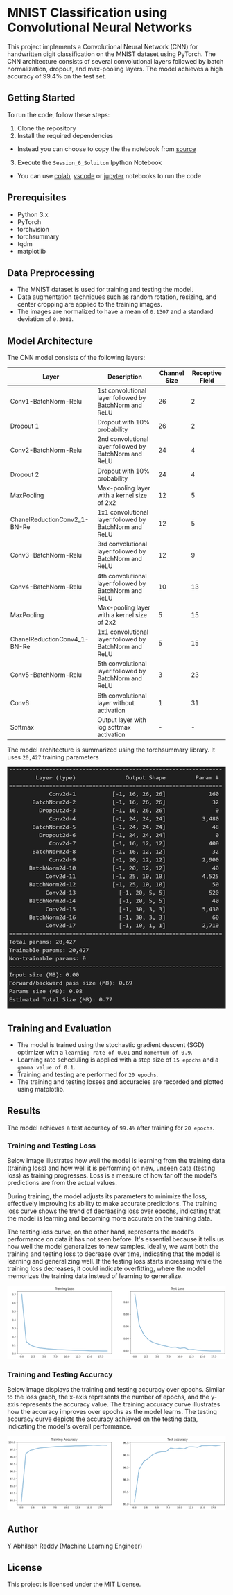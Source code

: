 
# MNIST Classification using Convolutional Neural Networks

This project implements a Convolutional Neural Network (CNN) for handwritten digit classification on the MNIST dataset using PyTorch. The CNN architecture consists of several convolutional layers followed by batch normalization, dropout, and max-pooling layers. The model achieves a high accuracy of 99.4% on the test set.

## Getting Started

To run the code, follow these steps:

1. Clone the repository
2. Install the required dependencies
  - Instead you can choose to copy the the notebook from [source](https://colab.research.google.com/drive/1kQNvzvqGzR6wTbM8rK_ZBlDgRpcErXbe?usp=sharing)
3. Execute the `Session_6_Soluiton` Ipython Notebook
  - You can use [colab](https://colab.google/), [vscode](https://code.visualstudio.com/) or [jupyter](https://jupyter.org/) notebooks to run the code


## Prerequisites

- Python 3.x
- PyTorch
- torchvision
- torchsummary
- tqdm
- matplotlib

## Data Preprocessing

- The MNIST dataset is used for training and testing the model.
- Data augmentation techniques such as random rotation, resizing, and center cropping are applied to the training images.
- The images are normalized to have a mean of `0.1307` and a standard deviation of `0.3081`.

## Model Architecture

The CNN model consists of the following layers:

| Layer                        | Description                                               | Channel Size | Receptive Field |
|------------------------------|-----------------------------------------------------------|--------------|-----------------|
| Conv1-BatchNorm-Relu         | 1st convolutional layer followed by BatchNorm and ReLU    | 26           | 2               |
| Dropout 1                    | Dropout with 10% probability                              | 26           | 2               |
| Conv2-BatchNorm-Relu         | 2nd convolutional layer followed by BatchNorm and ReLU    | 24           | 4               |
| Dropout 2                    | Dropout with 10% probability                              | 24           | 4               |
| MaxPooling                   | Max-pooling layer with a kernel size of 2x2              | 12           | 5               |
| ChanelReductionConv2_1-BN-Re | 1x1 convolutional layer followed by BatchNorm and ReLU    | 12           | 5               |
| Conv3-BatchNorm-Relu         | 3rd convolutional layer followed by BatchNorm and ReLU    | 12           | 9               |
| Conv4-BatchNorm-Relu         | 4th convolutional layer followed by BatchNorm and ReLU    | 10           | 13              |
| MaxPooling                   | Max-pooling layer with a kernel size of 2x2              | 5            | 15              |
| ChanelReductionConv4_1-BN-Re | 1x1 convolutional layer followed by BatchNorm and ReLU    | 5            | 15              |
| Conv5-BatchNorm-Relu         | 5th convolutional layer followed by BatchNorm and ReLU    | 3            | 23              |
| Conv6                        | 6th convolutional layer without activation              | 1            | 31              |
| Softmax                      | Output layer with log softmax activation                  | -            | -               |

The model architecture is summarized using the torchsummary library. It uses `20,427` training parameters

![Image](images/model_summary.png)
## Training and Evaluation

- The model is trained using the stochastic gradient descent (SGD) optimizer with a `learning rate of 0.01` and `momentum of 0.9`.
- Learning rate scheduling is applied with a step size of `15 epochs` and a `gamma value of 0.1`.
- Training and testing are performed for `20 epochs`.
- The training and testing losses and accuracies are recorded and plotted using matplotlib.

## Results

The model achieves a test accuracy of `99.4%` after training for `20 epochs`.
### Training and Testing Loss

Below image illustrates how well the model is learning from the training data (training loss) and how well it is performing on new, unseen data (testing loss) as training progresses. Loss is a measure of how far off the model's predictions are from the actual values. 

During training, the model adjusts its parameters to minimize the loss, effectively improving its ability to make accurate predictions. The training loss curve shows the trend of decreasing loss over epochs, indicating that the model is learning and becoming more accurate on the training data.

The testing loss curve, on the other hand, represents the model's performance on data it has not seen before. It's essential because it tells us how well the model generalizes to new samples. Ideally, we want both the training and testing loss to decrease over time, indicating that the model is learning and generalizing well. If the testing loss starts increasing while the training loss decreases, it could indicate overfitting, where the model memorizes the training data instead of learning to generalize.

![Loss](images/loss.png)

### Training and Testing Accuracy

Below image displays the training and testing accuracy over epochs. Similar to the loss graph, the x-axis represents the number of epochs, and the y-axis represents the accuracy value. The training accuracy curve illustrates how the accuracy improves over epochs as the model learns. The testing accuracy curve depicts the accuracy achieved on the testing data, indicating the model's overall performance.

![Accuracy](images/accuracy.png)


## Author

Y Abhilash Reddy (Machine Learning Engineer)
## License

This project is licensed under the MIT License.

